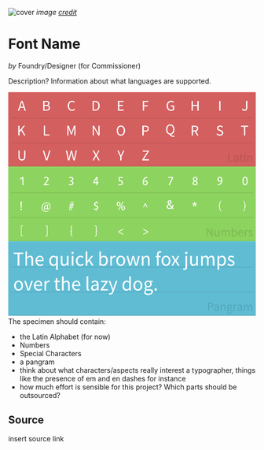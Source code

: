 ![cover](http://i.imgur.com/wAM9oWL.gif)
*image [credit]()*

# Font Name
*by* Foundry/Designer (for Commissioner)

Description?
Information about what languages are supported.

![specimen](https://github.com/Scosh/fonts/blob/master/images/typographic-specimen-prototype.png)
The specimen should contain:
- the Latin Alphabet (for now)
- Numbers
- Special Characters
- a pangram
- think about what characters/aspects really interest a typographer, things like the presence of em and en dashes for instance
- how much effort is sensible for this project? Which parts should be outsourced?

## Source
insert source link
